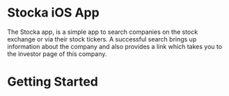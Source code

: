 # Stocka iOS App
The Stocka app, is a simple app to search companies on the stock exchange or via their stock tickers. A successful search brings up information about the company and also provides a link which takes you to the investor page of this company.

# Getting Started
